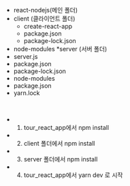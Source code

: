 
* react-nodejs(메인 폴더)<br>
 * client (클라이언트 폴더)<br>
     *  create-react-app <br>
     *  package.json<br>
     *  package-lock.json<br>
 *  node-modules
 *server (서버 폴더)<br>
   *   server.js<br>
   *  package.json<br>
   *  package-lock.json<br>
   *  node-modules<br>
 * package.json<br>
 * yarn.lock<br>
<br>
 
 * 1. tour_react_app에서 npm install<br>
 * 2. client 폴더에서 npm install<br>
 * 3. server 폴더에서 npm install<br>
 * 4. tour_react_app에서 yarn dev 로 시작<br>